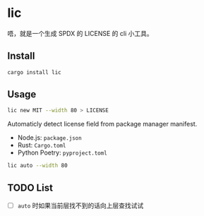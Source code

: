 # lic

唔，就是一个生成 SPDX 的 LICENSE 的 cli 小工具。

## Install

```bash
cargo install lic
```

## Usage

```bash
lic new MIT --width 80 > LICENSE
```

Automaticly detect license field from package manager manifest.

-  Node.js: `package.json`
-  Rust: `Cargo.toml`
-  Python Poetry: `pyproject.toml`

```bash
lic auto --width 80
```

## TODO List

-  [ ] `auto` 时如果当前层找不到的话向上层查找试试
